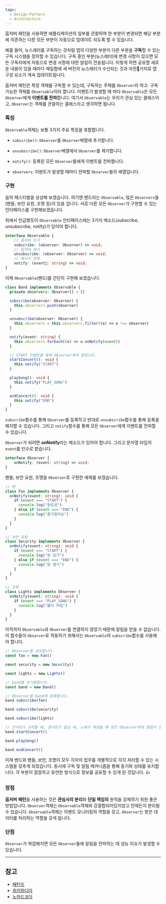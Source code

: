 ```yaml
---
tags:
  - Design-Pattern
  - Architecture
---
```

옵저버 패턴을 사용하면 애플리케이션의 일부를 관찰하여 한 부분이 변경되면 해당 부분에 의존하는 다른 모든 부분이 자동으로 업데이트 되도록 할 수 있습니다. 

예를 들어, 뉴스레터를 구독하는 것처럼 앱의 다양한 부분이 다른 부분을 **구독**할 수 있는 구독 시스템을 정의할 수 있습니다. 구독 중인 부분(뉴스레터)에 변경 사항이 있으면 모든 구독자에게 자동으로 변경 사항에 대한 알림이 전송됩니다. 이렇게 하면 공유할 새로운 내용이 있을 때마다 메일함에 새 버전의 뉴스레터가 수신되는 것과 마찬가지로 앱 구성 요소가 계속 업데이트됩니다.

옵저버 패턴은 특정 객체를 구독할 수 있는데, 구독하는 주체를 `Observer`라 하고. 구독 가능한 객체를 `Observable`이라 합니다. 이벤트가 발생할 때 마다 `Observable`은 모든 `Observer`에게 **이벤트를 전파**합니다. 여기서 `Observable`는 우리가 관심 있는 클래스이고, `Observer`는 객체를 관찰하는 클래스라고 생각하면 됩니다. 

### 특징
`Observable`객체는 보통 3가지 주요 특징을 포함합니다.

- `subscribe()`: `Observer`를 `Observer`배열에 추가합니다.
- `unsubscribe()`: `Observer`배열에서 `Observer`를 제거합니다.
- `notify()`: 등록된 모든 `Observer`들에게 이벤트를 전파합니다.

- `observers`: 이벤트가 발생할 때마다 전파할 `Observer`들의 배열입니다.

### 구현
음악 페스티벌을 상상해 보겠습니다. 여기엔 밴드라는 `Observable`, 많은 `Observers`들(팬들, 보안 요원, 조명 등)이 있을 겁니다. 서로 다른 모든 `Observer`가 구현할 수 있는 인터페이스를 구현해보겠습니다.

위에서 언급했듯이 `Observable` 인터페이스에는 3가지 메소드(subscribe, unsubscribe, notify)가 있어야 합니다.
```typescript
interface Observable {
	// 옵저버 추가
	subscribe: (observer: Observer) => void;
	// 옵저버 제거
	unsubscribe: (observer: Observer) => void;
	// 메시지 전파
	notify: (event: string) => void;
}
```

이제 `Observable`(밴드)를 간단히 구현해 보겠습니다. 
```typescript
class Band implements Observable {
  private observers: Observer[] = []

  subscribe(observer: Observer) {
    this.observers.push(observer)
  }

  unsubscribe(observer: Observer) {
    this.observers = this.observers.filter((o) => o !== observer)
  }

  notify(event: string) {
    this.observers.forEach((o) => o.onNotify(event))
  }

  // START 이벤트를 통해 Observer에게 알립니다.
  startConcert(): void {
    this.notify("START")
  }

  playSong(): void {
    this.notify("PLAY_SONG")
  }

  endConcert(): void {
    this.notify("END")
  }
}
```

`subscribe`함수를 통해 `Observer`를 등록하고 반대로 `unsubscribe`함수를 통해 등록을 해지할 수 있습니다. 그리고 `notify`함수를 통해 모든 `Observer`에게 이벤트를 전파할 수 있습니다.

`Observer`가 되려면 **onNotify**라는 메소드가 있어야 합니다. 그리고 문자열 타입의 `event`를 인수로 받습니다.
```typescript
interface Observer {
	onNotify: (event: string) => void;
}
```

팬들, 보안 요원, 조명을 `Observer`로 구현한 예제를 보겠습니다.
```typescript
// 팬
class Fan implements Observer {
  onNotify(event: string): void {
    if (event === "START") {
      console.log("환호성")
    } else if (event === "END") {
      console.log("즐거웠어요")
    }
  }
}

// 보안 요원
class Security implements Observer {
  onNotify(event: string): void {
    if (event === "START") {
      console.log("문 닫기")
    } else if (event === "END") {
      console.log("문 열기")
    }
  }
}

// 조명
class Lights implements Observer {
  onNotify(event: string): void {
    if (event === "PLAY_SONG") {
      console.log("불이 켜짐")
    }
  }
}

```

아직까지 `Observable`과 `Observer`를 연결하지 않았기 때문에 알림을 받을 수 없습니다. 이 함수들이 `Observer`로 작동하기 위해서는 `Observable`의 `subscribe`함수를 사용해야 합니다.
```typescript
// Observer를 생성합니다.
const fan = new Fan()

const security = new Security()

const lights = new Lights()

// band를 초기화합니다.
const band = new Band()

// Observer를 band에 등록합니다.
band.subscribe(fan)

band.subscribe(security)

band.subscribe(lights)

// 콘서트가 시작될 때, 콘서트가 끝날 때, 노래가 재생될 때 모든 Observer에게 알림이 전송됩니다.
band.startConcert()

band.playSong()

band.endConcert()

```

이제 밴드와 팬들, 보안, 조명이 모두 각자의 업무를 개별적으로 각각 처리할 수 있는 시스템을 갖추게 되었습니다. 동시에 구독 및 알림 메커니즘을 통해 동기화 상태를 유지합니다. 각 부분이 깔끔하고 유연한 방식으로 정보를 공유할 수 있게 된 것입니다. 👍

### 장점
**옵저버 패턴**을 사용하는 것은 **관심사의 분리**와 **단일 책임의** 원칙을 강제하기 위한 좋은 방법입니다. `Observer`객체는 `Observable`객체와 강결합되어있지않고 언제든지 분리될 수 있습니다. `Observable`객체는 이벤트 모니터링의 역할을 갖고, `Observer`는 받은 데이터를 처리하는 역할을 갖게 됩니다.
### 단점
`Observer`가 복잡해지면 모든 `Observer`들에 알림을 전파하는 데 성능 이슈가 발생할 수 있습니다.

---

## 참고
- [패턴즈](https://patterns-dev-kr.github.io/design-patterns/observer-pattern/)
- [위키피디아](https://ko.wikipedia.org/wiki/%EC%98%B5%EC%84%9C%EB%B2%84_%ED%8C%A8%ED%84%B4)
- [노마드코더](https://www.youtube.com/watch?v=bdcxCpB68Xs&ab_channel=%EB%85%B8%EB%A7%88%EB%93%9C%EC%BD%94%EB%8D%94NomadCoders)